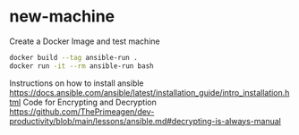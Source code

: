 # new-machine

Create a Docker Image and test machine

```bash
docker build --tag ansible-run .
docker run -it --rm ansible-run bash
```

Instructions on how to install ansible
https://docs.ansible.com/ansible/latest/installation_guide/intro_installation.html
Code for Encrypting and Decryption
https://github.com/ThePrimeagen/dev-productivity/blob/main/lessons/ansible.md#decrypting-is-always-manual